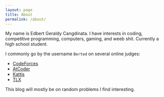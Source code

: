 ```yaml
---
layout: page
title: About
permalink: /about/
---
```


My name is Edbert Geraldy Cangdinata.
I have interests in coding, competitive programming, computers, gaming, and weeb shit.
Currently a high school student.

I commonly go by the username `Berted` on several online judges: 

- [CodeForces](https://codeforces.com/profile/Berted)
- [AtCoder](https://atcoder.jp/users/Berted)
- [Kattis](https://open.kattis.com/users/berted)
- [TLX](https://tlx.toki.id/profiles/Berted)

This blog will mostly be on random problems I find interesting.